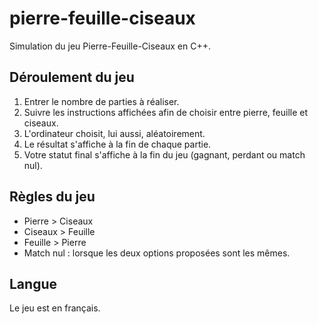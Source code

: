 # pierre-feuille-ciseaux
Simulation du jeu Pierre-Feuille-Ciseaux en C++.

## Déroulement du jeu
1) Entrer le nombre de parties à réaliser.
2) Suivre les instructions affichées afin de choisir entre pierre, feuille et ciseaux.
3) L'ordinateur choisit, lui aussi, aléatoirement.
4) Le résultat s'affiche à la fin de chaque partie.
5) Votre statut final s'affiche à la fin du jeu (gagnant, perdant ou match nul).

## Règles du jeu
- Pierre > Ciseaux
- Ciseaux > Feuille
- Feuille > Pierre
- Match nul : lorsque les deux options proposées sont les mêmes.

## Langue
Le jeu est en français.
